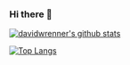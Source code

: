 ### Hi there 👋

[![davidwrenner's github stats](https://github-readme-stats.vercel.app/api?username=davidwrenner&theme=solarized-dark&show_icons=true&count_private=true)](https://github.com/anuraghazra/github-readme-stats)

[![Top Langs](https://github-readme-stats.vercel.app/api/top-langs/?username=davidwrenner&theme=solarized-dark&exclude_repo=org-mode&layout=compact&langs_count=10)](https://github.com/anuraghazra/github-readme-stats)
